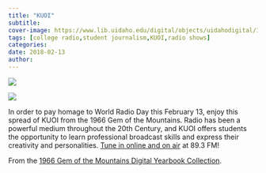 ```yaml
---
title: "KUOI"
subtitle: 
cover-image: https://www.lib.uidaho.edu/digital/objects/uidahodigital/170840240312_1.jpg
tags: [college radio,student journalism,KUOI,radio shows]
categories: 
date: 2018-02-13
author: 
---
```


<p> <img class="img-fluid" class="img-fluid" class="img-fluid"  src="https://www.lib.uidaho.edu/digital/objects/uidahodigital/170840240312_0.jpg" /> </p>
<p> <img class="img-fluid" class="img-fluid" class="img-fluid"  src="https://www.lib.uidaho.edu/digital/objects/uidahodigital/170840240312_1.jpg" /> </p>
<div class="">
 <p>In order to pay homage to World Radio Day this February 13, enjoy this spread of KUOI from the 1966 Gem of the Mountains. Radio has been a powerful medium throughout the 20th Century, and KUOI offers students the opportunity to learn professional broadcast skills and express their creativity and personalities. <a href="https://www.kuoi.org/" target="_blank">Tune in online and on air</a> at 89.3 FM!</p>
 <p>From the <a href="https://www.lib.uidaho.edu/digital/gem/1966/index.html" target="_blank">1966 Gem of the Mountains Digital Yearbook Collection</a>.</p> 
</div>
